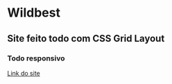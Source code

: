 <h1>Wildbest</h1>

<h2>Site feito todo com CSS Grid Layout</h2>
<h3>Todo responsivo</h3>

<a href="https://wanderson648.github.io/wildbeast-grid/" target="_blank">Link do site<a>

